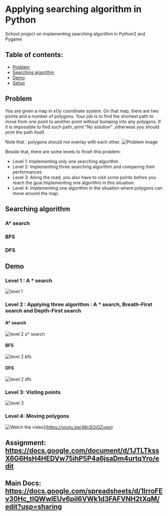 # Applying searching algorithm in Python
School project on implementing searching algorithm in Python3 and Pygame 
## Table of contents:
* [Problem](#problem)
* [Searching algorithm](#searching-algorithm)
* [Demo](#demo)
* [Setup](#setup)
## Problem 
You are given a map in xOy coordinate system. On that map, there are two points and a number of polygons. Your job is to find the shortest path to move from one point to another point without bumping into any polygons. If it is impossible to find such path, print "No solution" ,otherwise you should print the path itself. 

Note that : polygons should not overlay with each other.
![Problem image](./image/problem.PNG)

Beside that, there are some levels to finish this problem: 
* Level 1: Implementing only one searching algorithm
* Level 2: Implementing three searching algorithm and comparing their performances
* Level 3: Along the road, you also have to visit some points before you reach the goal.Implementing one algorithm in this situation.
* Level 4: Implementing one algorithm in the situation where polygons can move around the map.
## Searching algorithm 
### A* search 
### BFS 
### DFS 
## Demo
### Level 1 : A * search 
![level 1](./image/level1.png)
### Level 2 : Applying three algorithm : A * search, Breath-First search and Depth-First search
#### A* search 
![level 2 a* search](./image/level2Asearch.png)
#### BFS 
![level 2 bfs](./image/level2bfs.png)
#### DFS 
![level 2 dfs](./image/level2dfs.png)
### Level 3: Visting points
![level 3](./image/level3.png)
### Level 4: Moving polygons 
![Watch the video](https://img.youtube.com/vi/48cSOiGZuwo/maxresdefault.jpg)](https://youtu.be/48cSOiGZuwo)

## Assignment: https://docs.google.com/document/d/1JTLTkssX6G6HsH4HEDVw75ihP5P4a6jsaDm4urtqYro/edit
## Main Docs: https://docs.google.com/spreadsheets/d/1IrroFEv30Hc_tlQWwlEUv6piI6VWk1d3FAFVNH2tXqM/edit?usp=sharing
